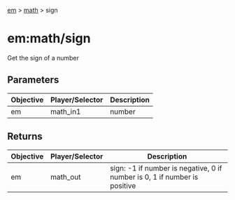 [em](../../em.md) > [math](../math.md) > sign

# em:math/sign

Get the sign of a number

## Parameters

| Objective | Player/Selector | Description |
| --------- | --------------- | ----------- |
| em        | math_in1        | number      |

## Returns

| Objective | Player/Selector | Description                                                               |
| --------- | --------------- | ------------------------------------------------------------------------- |
| em        | math_out        | sign: -1 if number is negative, 0 if number is 0, 1 if number is positive |
